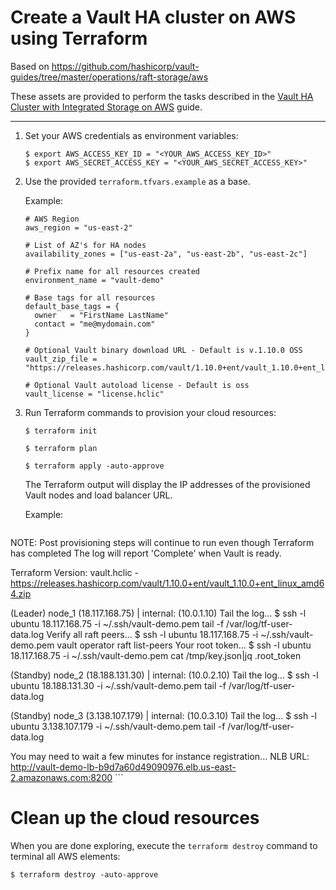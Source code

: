 # Create a Vault HA cluster on AWS using Terraform

Based on https://github.com/hashicorp/vault-guides/tree/master/operations/raft-storage/aws

These assets are provided to perform the tasks described in the [Vault HA Cluster with Integrated Storage on AWS](https://learn.hashicorp.com/vault/operations/raft-storage-aws) guide.

---

1.  Set your AWS credentials as environment variables:

    ```plaintext
    $ export AWS_ACCESS_KEY_ID = "<YOUR_AWS_ACCESS_KEY_ID>"
    $ export AWS_SECRET_ACCESS_KEY = "<YOUR_AWS_SECRET_ACCESS_KEY>"
    ```

1.  Use the provided `terraform.tfvars.example` as a base.

    Example:

    ```shell
    # AWS Region
    aws_region = "us-east-2"

    # List of AZ's for HA nodes
    availability_zones = ["us-east-2a", "us-east-2b", "us-east-2c"]
    
    # Prefix name for all resources created
    environment_name = "vault-demo"
    
    # Base tags for all resources
    default_base_tags = {
      owner   = "FirstName LastName"
      contact = "me@mydomain.com"
    }
    
    # Optional Vault binary download URL - Default is v.1.10.0 OSS
    vault_zip_file = "https://releases.hashicorp.com/vault/1.10.0+ent/vault_1.10.0+ent_linux_amd64.zip"
    
    # Optional Vault autoload license - Default is oss
    vault_license = "license.hclic"
    ```

1.  Run Terraform commands to provision your cloud resources:

    ```plaintext
    $ terraform init

    $ terraform plan

    $ terraform apply -auto-approve
    ```

    The Terraform output will display the IP addresses of the provisioned Vault nodes and load balancer URL.

    Example:

    ```plaintext
  NOTE: Post provisioning steps will continue to run even though Terraform has completed
        The log will report 'Complete' when Vault is ready.

  Terraform Version: vault.hclic - https://releases.hashicorp.com/vault/1.10.0+ent/vault_1.10.0+ent_linux_amd64.zip

  (Leader) node_1 (18.117.168.75) | internal: (10.0.1.10)
    Tail the log...
      $ ssh -l ubuntu 18.117.168.75 -i ~/.ssh/vault-demo.pem tail -f /var/log/tf-user-data.log
    Verify all raft peers...
      $ ssh -l ubuntu 18.117.168.75 -i ~/.ssh/vault-demo.pem vault operator raft list-peers
    Your root token...
      $ ssh -l ubuntu 18.117.168.75 -i ~/.ssh/vault-demo.pem cat /tmp/key.json|jq .root_token

  (Standby) node_2 (18.188.131.30) | internal: (10.0.2.10)
    Tail the log...
      $ ssh -l ubuntu 18.188.131.30 -i ~/.ssh/vault-demo.pem tail -f /var/log/tf-user-data.log

  (Standby) node_3 (3.138.107.179) | internal: (10.0.3.10)
    Tail the log...
      $ ssh -l ubuntu 3.138.107.179 -i ~/.ssh/vault-demo.pem tail -f /var/log/tf-user-data.log

  You may need to wait a few minutes for instance registration...
    NLB URL: http://vault-demo-lb-b9d7a60d49090976.elb.us-east-2.amazonaws.com:8200
    ```

# Clean up the cloud resources

When you are done exploring, execute the `terraform destroy` command to terminal all AWS elements:

```plaintext
$ terraform destroy -auto-approve
```